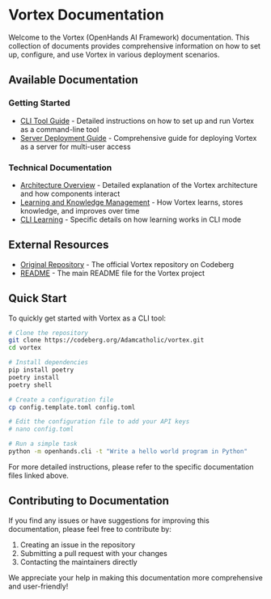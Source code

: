 # Vortex Documentation

Welcome to the Vortex (OpenHands AI Framework) documentation. This collection of documents provides comprehensive information on how to set up, configure, and use Vortex in various deployment scenarios.

## Available Documentation

### Getting Started

- [CLI Tool Guide](cli_tool_guide.md) - Detailed instructions on how to set up and run Vortex as a command-line tool
- [Server Deployment Guide](server_deployment_guide.md) - Comprehensive guide for deploying Vortex as a server for multi-user access

### Technical Documentation

- [Architecture Overview](architecture_overview.md) - Detailed explanation of the Vortex architecture and how components interact
- [Learning and Knowledge Management](learning_and_knowledge.md) - How Vortex learns, stores knowledge, and improves over time
- [CLI Learning](cli_learning.md) - Specific details on how learning works in CLI mode

## External Resources

- [Original Repository](https://codeberg.org/Adamcatholic/vortex) - The official Vortex repository on Codeberg
- [README](../README.md) - The main README file for the Vortex project

## Quick Start

To quickly get started with Vortex as a CLI tool:

```bash
# Clone the repository
git clone https://codeberg.org/Adamcatholic/vortex.git
cd vortex

# Install dependencies
pip install poetry
poetry install
poetry shell

# Create a configuration file
cp config.template.toml config.toml

# Edit the configuration file to add your API keys
# nano config.toml

# Run a simple task
python -m openhands.cli -t "Write a hello world program in Python"
```

For more detailed instructions, please refer to the specific documentation files linked above.

## Contributing to Documentation

If you find any issues or have suggestions for improving this documentation, please feel free to contribute by:

1. Creating an issue in the repository
2. Submitting a pull request with your changes
3. Contacting the maintainers directly

We appreciate your help in making this documentation more comprehensive and user-friendly!